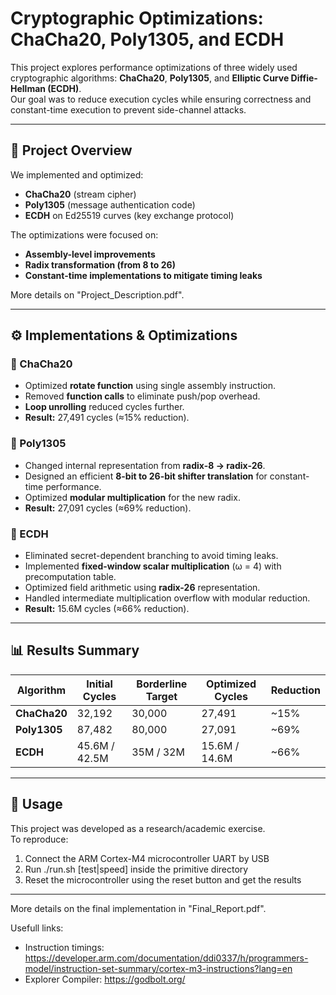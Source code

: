 # Cryptographic Optimizations: ChaCha20, Poly1305, and ECDH

This project explores performance optimizations of three widely used cryptographic algorithms: **ChaCha20**, **Poly1305**, and **Elliptic Curve Diffie-Hellman (ECDH)**.  
Our goal was to reduce execution cycles while ensuring correctness and constant-time execution to prevent side-channel attacks.

---

## 📌 Project Overview

We implemented and optimized:
- **ChaCha20** (stream cipher)  
- **Poly1305** (message authentication code)  
- **ECDH** on Ed25519 curves (key exchange protocol)

The optimizations were focused on:
- **Assembly-level improvements**  
- **Radix transformation (from 8 to 26)**  
- **Constant-time implementations to mitigate timing leaks**  

More details on "Project_Description.pdf".

---

## ⚙️ Implementations & Optimizations

### 🔹 ChaCha20
- Optimized **rotate function** using single assembly instruction.  
- Removed **function calls** to eliminate push/pop overhead.  
- **Loop unrolling** reduced cycles further.  
- **Result:** 27,491 cycles (≈15% reduction).

### 🔹 Poly1305
- Changed internal representation from **radix-8 → radix-26**.  
- Designed an efficient **8-bit to 26-bit shifter translation** for constant-time performance.  
- Optimized **modular multiplication** for the new radix.  
- **Result:** 27,091 cycles (≈69% reduction).

### 🔹 ECDH
- Eliminated secret-dependent branching to avoid timing leaks.  
- Implemented **fixed-window scalar multiplication** (ω = 4) with precomputation table.  
- Optimized field arithmetic using **radix-26** representation.  
- Handled intermediate multiplication overflow with modular reduction.  
- **Result:** 15.6M cycles (≈66% reduction).

---

## 📊 Results Summary

| Algorithm | Initial Cycles | Borderline Target | Optimized Cycles | Reduction |
|-----------|---------------|-------------------|------------------|-----------|
| **ChaCha20** | 32,192 | 30,000 | 27,491 | ~15% |
| **Poly1305** | 87,482 | 80,000 | 27,091 | ~69% |
| **ECDH** | 45.6M / 42.5M | 35M / 32M | 15.6M / 14.6M | ~66% |

---

## 🔧 Usage
This project was developed as a research/academic exercise.  
To reproduce:
1. Connect the ARM Cortex-M4 microcontroller UART by USB
2. Run ./run.sh [test|speed] inside the primitive directory
3. Reset the microcontroller using the reset button and get the results

---

More details on the final implementation in "Final_Report.pdf".

Usefull links:
- Instruction timings: https://developer.arm.com/documentation/ddi0337/h/programmers-model/instruction-set-summary/cortex-m3-instructions?lang=en
- Explorer Compiler: https://godbolt.org/
